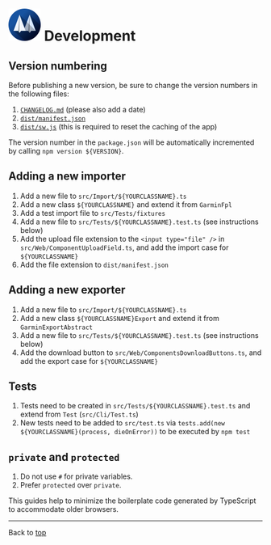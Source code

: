 # ![](favicon-64x64.png) Development

## Version numbering

Before publishing a new version, be sure to change the version numbers in the following files:

1. [`CHANGELOG.md`](../CHANGELOG.md) (please also add a date)
2. [`dist/manifest.json`](../dist/manifest.json)
3. [`dist/sw.js`](../dist/sw.js) (this is required to reset the caching of the app)

The version number in the `package.json` will be automatically incremented by calling `npm version ${VERSION}`.

## Adding a new importer

1. Add a new file to `src/Import/${YOURCLASSNAME}.ts`
2. Add a new class `${YOURCLASSNAME}` and extend it from `GarminFpl`
3. Add a test import file to `src/Tests/fixtures`
4. Add a new file to `src/Tests/${YOURCLASSNAME}.test.ts` (see instructions below)
5. Add the upload file extension to the `<input type="file" />` in `src/Web/ComponentUploadField.ts`, and add the import case for `${YOURCLASSNAME}`
6. Add the file extension to `dist/manifest.json`

## Adding a new exporter

1. Add a new file to `src/Import/${YOURCLASSNAME}.ts`
2. Add a new class `${YOURCLASSNAME}Export` and extend it from ` GarminExportAbstract`
3. Add a new file to `src/Tests/${YOURCLASSNAME}.test.ts` (see instructions below)
4. Add the download button to `src/Web/ComponentsDownloadButtons.ts`, and add the export case for `${YOURCLASSNAME}`

## Tests

1. Tests need to be created in `src/Tests/${YOURCLASSNAME}.test.ts` and extend from `Test` (`src/Cli/Test.ts`)
2. New tests need to be added to `src/test.ts` via `tests.add(new ${YOURCLASSNAME}(process, dieOnError))` to be executed by `npm test`

## `private` and `protected`

1. Do not use `#` for private variables.
2. Prefer `protected` over `private`.

This guides help to minimize the boilerplate code generated by TypeScript to accommodate older browsers.

---

Back to [top](./README.md)
